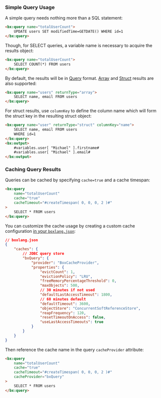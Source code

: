 ### Simple Query Usage

A simple query needs nothing more than a SQL statement:

```html
<bx:query name="totalUserCount">
    UPDATE users SET modifiedTime=GETDATE() WHERE id=1
</bx:query>
```

Though, for SELECT queries, a variable name is necessary to acquire the results object:

```html
<bx:query name="totalUserCount">
    SELECT COUNT(*) FROM users
</bx:query>
```

By default, the results will be in [Query](https://boxlang.ortusbooks.com/boxlang-language/reference/types/query) format. [Array](https://boxlang.ortusbooks.com/boxlang-language/reference/types/array) and [Struct](https://boxlang.ortusbooks.com/boxlang-language/reference/types/struct) results are also supported:

```html
<bx:query name="users" returnType="array">
    SELECT name, email FROM users
</bx:query>
```

For struct results, use `columnKey` to define the column name which will form the struct key in the resulting struct object:

```html
<bx:query name="user" returnType="struct" columnKey="name">
    SELECT name, email FROM users
    WHERE id=1
</bx:query>
<bx:output>
    #variables.user[ "Michael" ].firstname#
    #variables.user[ "Michael" ].email#
</bx:output>
```

### Caching Query Results

Queries can be cached by specifying `cache=true` and a cache timespan:

```html
<bx:query
    name="totalUserCount"
    cache="true"
    cacheTimeout="#createTimespan( 0, 0, 0, 2 )#"
>
    SELECT * FROM users
</bx:query>
```

You can customize the cache usage by creating a custom cache configuration [in your `boxlang.json`](https://boxlang.ortusbooks.com/getting-started/configuration#boxlang.json):

```json
// boxlang.json
{	
    "caches": {
		// JDBC query store
		"bxQuery": {
			"provider": "BoxCacheProvider",
			"properties": {
				"evictCount": 1,
				"evictionPolicy": "LRU",
				"freeMemoryPercentageThreshold": 0,
				"maxObjects": 500,
				// 30 minutes if not used
				"defaultLastAccessTimeout": 1800,
				// 60 minutes default
				"defaultTimeout": 3600,
				"objectStore": "ConcurrentSoftReferenceStore",
				"reapFrequency": 120,
				"resetTimeoutOnAccess": false,
				"useLastAccessTimeouts": true
			}
		}
	}
}
```

Then reference the cache name in the query `cacheProvider` attribute:

```html
<bx:query
    name="totalUserCount"
    cache="true"
    cacheTimeout="#createTimespan( 0, 0, 0, 2 )#"
    cacheProvider="bxQuery"
>
    SELECT * FROM users
</bx:query>
```